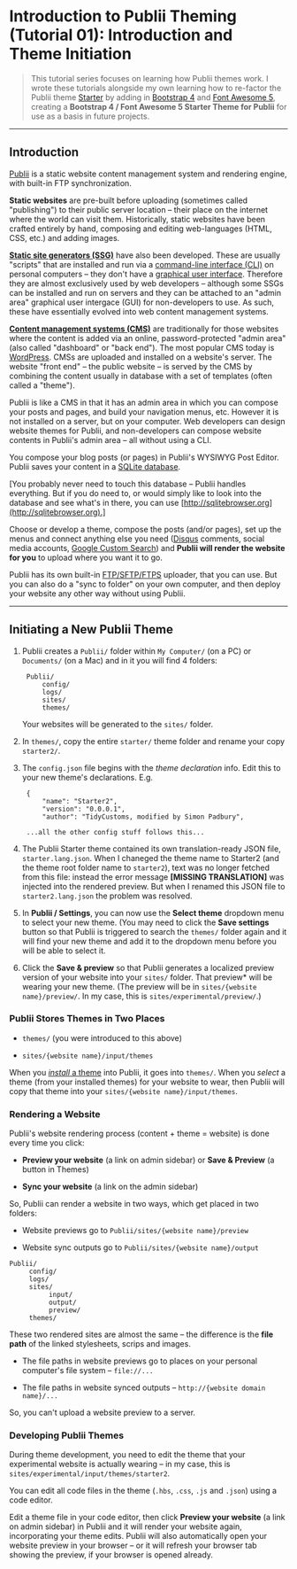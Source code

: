 # Introduction to Publii Theming (Tutorial 01): Introduction and Theme Initiation

> This tutorial series focuses on learning how Publii themes work. I wrote these tutorials alongside my own learning how to re-factor the Publii theme [Starter](https://getpublii.com/marketplace/starter-publii-theme.html) by adding in [Bootstrap 4](https://getbootstrap.com) and [Font Awesome 5](http://fontawesome.com/), creating a **Bootstrap 4 / Font Awesome 5 Starter Theme for Publii** for use as a basis in future projects.

***

## Introduction

[Publii](https://getpublii.com) is a static website content management system and rendering engine, with built-in FTP synchronization.

**Static websites** are pre-built before uploading (sometimes called "publishing") to their public server location – their place on the internet where the world can visit them. Historically, static websites have been crafted entirely by hand, composing and editing web-languages (HTML, CSS, etc.) and adding images.

**[Static site generators (SSG)](https://www.staticgen.com)** have also been developed. These are usually "scripts" that are installed and run via a [command-line interface (CLI)](https://en.wikipedia.org/wiki/Command-line_interface) on personal computers – they don't have a [graphical user interface](https://en.wikipedia.org/wiki/Graphical\_user\_interface). Therefore they are almost exclusively used by web developers – although some SSGs can be installed and run on servers and they can be attached to an "admin area" graphical user intergace (GUI) for non-developers to use. As such, these have essentially evolved into web content management systems.

**[Content management systems (CMS)](https://www.capterra.com/content-management-software/#infographic)** are traditionally for those websites where the content is added via an online, password-protected "admin area" (also called "dashboard" or "back end"). The most popular  CMS today is [WordPress](https://wordpress.com). CMSs are uploaded and installed on a website's server. The website "front end" – the public website – is served by the CMS by combining the content usually in database with a set of templates (often called a "theme").

Publii is like a CMS in that it has an admin area in which you can compose your posts and pages, and build your navigation menus, etc. However it is not installed on a server, but on your computer. Web developers can design website themes for Publii, and non-developers can compose website contents in Publii's admin area – all without using a CLI. 

You compose your blog posts (or pages) in Publii's WYSIWYG Post Editor. Publii saves your content in a [SQLite database](https://www.sqlite.org/index.html). 

[You probably never need to touch this database – Publii handles everything. But if you do need to, or would simply like to look into the database and see what's in there, you can use [http://sqlitebrowser.org](http://sqlitebrowser.org).]

Choose or develop a theme, compose the posts (and/or pages), set up the menus and connect anything else you need ([Disqus](https://disqus.com) comments, social media accounts, [Google Custom Search](https://cse.google.com/cse/)) and **Publii will render the website for you** to upload where you want it to go.

Publii has its own built-in [FTP/SFTP/FTPS](https://getpublii.com/docs/server-configuration.html) uploader, that you can use. But you can also do a "sync to folder" on your own computer, and then deploy your website any other way without using Publii.

---

## Initiating a New Publii Theme

1. Publii creates a `Publii/` folder within `My Computer/` (on a PC) or `Documents/` (on a Mac) and in it you will find 4 folders:

   ```
    Publii/
        config/
        logs/
        sites/
        themes/
   ```

	Your websites will be generated to the `sites/` folder.

2. In `themes/`, copy the entire `starter/` theme folder and rename your copy `starter2/`.

3. The `config.json` file begins with the _theme declaration_ info. Edit this to your new theme's declarations. E.g.

   ```
    {
        "name": "Starter2",
        "version": "0.0.0.1",
        "author": "TidyCustoms, modified by Simon Padbury",
   
    ...all the other config stuff follows this...
   ```

4. The Publii Starter theme contained its own translation-ready JSON file, `starter.lang.json`. When I chaneged the theme name to Starter2 (and the theme root folder name to `starter2`), text was no longer fetched from this file: instead the error message **[MISSING TRANSLATION]** was injected into the rendered preview. But when I renamed this JSON file to `starter2.lang.json` the problem was resolved.

5. In **Publii / Settings**, you can now use the **Select theme** dropdown menu to select your new theme. (You may need to click the  **Save settings** button so that Publii is triggered to search the `themes/` folder again and it will find your new theme and add it to the dropdown menu before you will be able to select it.

6. Click the **Save & preview** so that Publii generates a localized preview version of your website into your `sites/` folder. That preview* will be wearing your new theme. (The preview will be in `sites/{website name}/preview/`. In my case, this is `sites/experimental/preview/`.)

### Publii Stores Themes in Two Places

- `themes/` (you were introduced to this above)

- `sites/{website name}/input/themes`

When you [_install_ a theme](https://getpublii.com/dev/how-to-install-a-new-theme/) into Publii, it goes into `themes/`. When you _select_ a theme (from your installed themes) for your website to wear, then Publii will copy that theme into your `sites/{website name}/input/themes`.

### Rendering a Website

Publii's website rendering process (content + theme = website) is done every time you click:

- **Preview your website** (a link on admin sidebar) or **Save & Preview** (a button in Themes)

- **Sync your website** (a link on the admin sidebar)

So, Publii can render a website in two ways, which get placed in two folders:

- Website previews go to `Publii/sites/{website name}/preview`

- Website sync outputs go to `Publii/sites/{website name}/output`

```
Publii/
     config/
     logs/
     sites/
          input/
          output/ 
          preview/
     themes/
```

These two rendered sites are almost the same – the difference is the **file path** of the linked stylesheets, scrips and images. 

* The file paths in website previews go to places on your personal computer's file system – `file://...`

* The file paths in website synced outputs – `http://{website domain name}/...`

So, you can't upload a website preview to a server.

### Developing Publii Themes

During theme development, you need to edit the theme that your experimental website is actually wearing – in my case, this is `sites/experimental/input/themes/starter2`.

You can edit all code files in the theme (`.hbs`, `.css`, `.js` and `.json`) using a code editor.

Edit a theme file in your code editor, then click **Preview your website** (a link on admin sidebar) in Publii and it will render your website again, incorporating your theme edits. Publii will also automatically open your website preview in your browser – or it will refresh your browser tab showing the preview, if your browser is opened already.